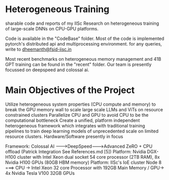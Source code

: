 # Heterogeneous Training 
sharable code and reports of my IISc Research on heterogeneous training of large-scale DNNs on CPU-GPU platforms.

Code is available in the "CodeBase" folder. Most of the code is implemented pytorch's distributed api and multiprocessing environment. for any queries, write to dheemanth@fsid-iisc.in 

Most recent benchmarks on heterogeneous memory management and 41B GPT training can be found in the "recent" folder. Our team is presently focussed on deepspeed and colossal ai. 

# Main Objectives of the Project

Utilize heterogeneous system properties (CPU compute and memory) to break the GPU memory wall to scale large scale LLMs and ViTs on resource constrained clusters
Parallelize CPU and GPU to avoid CPU to be the computational bottleneck
Create a unified, platform independent heterogeneous framework which integrates with traditional training pipelines to train deep learning models of unprecedented scale on limited resource clusters.
Hardware/Software presently in focus

Framework: Colossal AI --->DeepSpeed--->Advanced ZeRO + CPU offload (Patrick Integration See References.md [5])
Platform: Nvidia DGX-H100 cluster with Intel Xeon dual socket 54 core processor (2TB RAM), 8x Nvidia H100 GPUs (80GB HBM memory)
Platform: IISc's IoE cluster Node 8 ===> CPU -> Intel Xeon 32 core Processor with 192GB Main Memory / GPU-> 4x Nvidia Tesla V100 32GB GPUs
